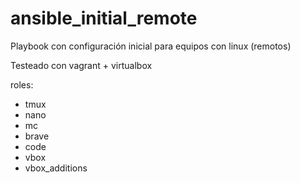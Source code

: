 # ansible_initial_remote

Playbook con configuración inicial para equipos con linux (remotos)

Testeado con vagrant + virtualbox

roles:	 
- tmux
- nano
- mc
- brave
- code
- vbox
- vbox_additions